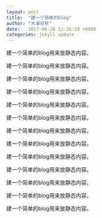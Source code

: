 ```yaml
---
layout: post
title:  "建一个简单的blog"
author: "大漠穷秋"
date:   2017-06-28 12:26:29 +0800
categories: jekyll update
---
```

建一个简单的blog用来放静态内容。

建一个简单的blog用来放静态内容。

建一个简单的blog用来放静态内容。

建一个简单的blog用来放静态内容。

建一个简单的blog用来放静态内容。

建一个简单的blog用来放静态内容。

建一个简单的blog用来放静态内容。

建一个简单的blog用来放静态内容。

建一个简单的blog用来放静态内容。

建一个简单的blog用来放静态内容。

建一个简单的blog用来放静态内容。

建一个简单的blog用来放静态内容。

建一个简单的blog用来放静态内容。